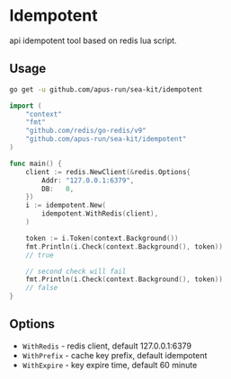 # Idempotent


api idempotent tool based on redis lua script.


## Usage


```bash
go get -u github.com/apus-run/sea-kit/idempotent
```

```go
import (
	"context"
	"fmt"
	"github.com/redis/go-redis/v9"
    "github.com/apus-run/sea-kit/idempotent"
)

func main() {
	client := redis.NewClient(&redis.Options{
		Addr: "127.0.0.1:6379",
		DB:   0,
	})
	i := idempotent.New(
		idempotent.WithRedis(client),
	)

	token := i.Token(context.Background())
	fmt.Println(i.Check(context.Background(), token))
	// true

	// second check will fail
	fmt.Println(i.Check(context.Background(), token))
	// false
}
```


## Options


- `WithRedis` - redis client, default 127.0.0.1:6379
- `WithPrefix` - cache key prefix, default idempotent
- `WithExpire` - key expire time, default 60 minute
